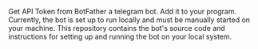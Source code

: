 Get API Token from BotFather a telegram bot. Add it to your program. Currently, the bot is set up to run locally and must be manually started on your machine. This repository contains the bot's source code and instructions for setting up and running the bot on your local system.
